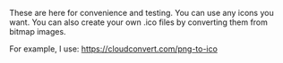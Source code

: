 These are here for convenience and testing.
You can use any icons you want. 
You can also create your own .ico files by converting them
from bitmap images.

For example, I use:
https://cloudconvert.com/png-to-ico
